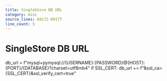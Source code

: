 ```yaml
---
title: SingleStore DB URL
category: misc
source_lines: 69172-69177
line_count: 5
---
```


# SingleStore DB URL
db_url = f"mysql+pymysql://{USERNAME}:{PASSWORD}@{HOST}:{PORT}/{DATABASE}?charset=utf8mb4"
if SSL_CERT:
    db_url += f"&ssl_ca={SSL_CERT}&ssl_verify_cert=true"


